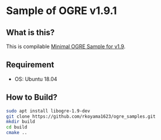 # Sample of OGRE v1.9.1
## What is this?
This is compilable [Minimal OGRE Sample for v1.9](https://wiki.ogre3d.org/tiki-index.php?page=Ogre+Wiki+Tutorial+Framework#MinimalOgre).

## Requirement
- OS: Ubuntu 18.04

## How to Build?
```bash
sudo apt install libogre-1.9-dev
git clone https://github.com/rkoyama1623/ogre_samples.git
mkdir build
cd build
cmake ..
```
